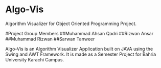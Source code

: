 # Algo-Vis
Algorithm Visualizer for Object Oriented Programming Project.

#Project Group Members
##Muhammad Ahsan Qadri
##Rizwan Ansar
##Muhammad Rizwan
##Sarwan Tanweer

Algo-Vis is an Algorithm Visualizer Application built on JAVA using the Swing and AWT Framework. It is made as a Semester Project for Bahria University Karachi Campus.
